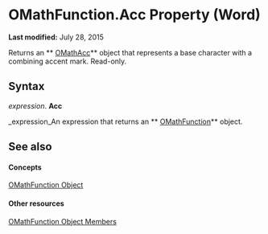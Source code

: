 
# OMathFunction.Acc Property (Word)

 **Last modified:** July 28, 2015

Returns an  ** [OMathAcc](9458cc50-5764-8b1a-9939-56bf5118c9ce.md)** object that represents a base character with a combining accent mark. Read-only.

## Syntax

 _expression_. **Acc**

 _expression_An expression that returns an  ** [OMathFunction](2347ec7b-5e1a-8039-5fd0-195c08860cb5.md)** object.


## See also


#### Concepts


 [OMathFunction Object](2347ec7b-5e1a-8039-5fd0-195c08860cb5.md)
#### Other resources


 [OMathFunction Object Members](5d3ecc44-4137-5730-b0cd-1776a006b621.md)
